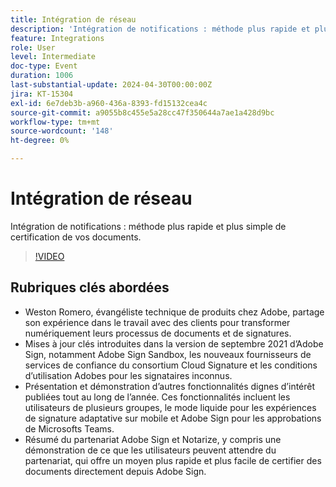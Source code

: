 ```yaml
---
title: Intégration de réseau
description: 'Intégration de notifications : méthode plus rapide et plus simple de certification de vos documents.'
feature: Integrations
role: User
level: Intermediate
doc-type: Event
duration: 1006
last-substantial-update: 2024-04-30T00:00:00Z
jira: KT-15304
exl-id: 6e7deb3b-a960-436a-8393-fd15132cea4c
source-git-commit: a9055b8c455e5a28cc47f350644a7ae1a428d9bc
workflow-type: tm+mt
source-wordcount: '148'
ht-degree: 0%

---
```


# Intégration de réseau

Intégration de notifications : méthode plus rapide et plus simple de certification de vos documents.

>[!VIDEO](https://video.tv.adobe.com/v/3428195/?learn=on)

## Rubriques clés abordées

* Weston Romero, évangéliste technique de produits chez Adobe, partage son expérience dans le travail avec des clients pour transformer numériquement leurs processus de documents et de signatures.
* Mises à jour clés introduites dans la version de septembre 2021 d’Adobe Sign, notamment Adobe Sign Sandbox, les nouveaux fournisseurs de services de confiance du consortium Cloud Signature et les conditions d’utilisation Adobes pour les signataires inconnus.
* Présentation et démonstration d’autres fonctionnalités dignes d’intérêt publiées tout au long de l’année. Ces fonctionnalités incluent les utilisateurs de plusieurs groupes, le mode liquide pour les expériences de signature adaptative sur mobile et Adobe Sign pour les approbations de Microsofts Teams.
* Résumé du partenariat Adobe Sign et Notarize, y compris une démonstration de ce que les utilisateurs peuvent attendre du partenariat, qui offre un moyen plus rapide et plus facile de certifier des documents directement depuis Adobe Sign.
